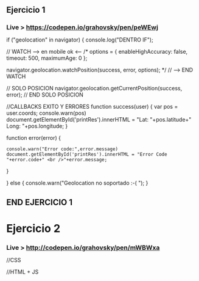 ## Ejercicio 1

### Live > https://codepen.io/grahovsky/pen/peWEwj

if ("geolocation" in navigator) {
  console.log("DENTRO IF");

  // WATCH --> en mobile ok <--
  /*
  options = {
    enableHighAccuracy: false,
    timeout: 500,
    maximumAge: 0
  };

  navigator.geolocation.watchPosition(success, error, options);
  */
  // --> END WATCH
  
  // SOLO POSICION 
  navigator.geolocation.getCurrentPosition(success, error);
  // END SOLO POSICION

  //CALLBACKS EXITO Y ERRORES
  function success(user) {
    var pos = user.coords;
    console.warn(pos)
    document.getElementById('printRes').innerHTML = "Lat: "+pos.latitude+" Long: "+pos.longitude;
  }
  
  function error(error) {
    
    console.warn("Error code:",error.message)
    document.getElementById('printRes').innerHTML = "Error Code "+error.code+" <br />"+error.message;
    
  }
  
} else {
  console.warn("Geolocation no soportado :-( ");
}

## END EJERCICIO 1

# Ejercicio 2

### Live > http://codepen.io/grahovsky/pen/mWBWxa

//CSS
<style>
* {margin:0;padding:0;box-sizing:boder-box;}

#map {

width:100%;
/*max-width:320px;*/
height:100vh;
  
}
</style>
//HTML + JS
<div id="map">
  
 
</div>

<script type="text/javascript">

var map;
    
function initMap() {
  
var myLatLng = {lat: 34.0399935, lng: -118.256498};
//var myLatLng = locations[0];
  
map = new
  
google.maps.Map(document.getElementById('map'), {
    //CENTERING MAP
    center: myLatLng,
    zoom: 12
  });

//Custom Map Styles
var styles = [
  {
    "elementType": "geometry",
    "stylers": [
      {
        "color": "#1d2c4d"
      }
    ]
  },
  {
    "elementType": "geometry.fill",
    "stylers": [
      {
        "color": "#80f0ff"
      }
    ]
  },
  {
    "elementType": "labels.text",
    "stylers": [
      {
        "color": "#ffead0"
      },
      {
        "visibility": "on"
      }
    ]
  },
  {
    "elementType": "labels.text.fill",
    "stylers": [
      {
        "color": "#ff3f34"
      }
    ]
  },
  {
    "featureType": "administrative.country",
    "elementType": "geometry.stroke",
    "stylers": [
      {
        "color": "#4b6878"
      }
    ]
  },
  {
    "featureType": "administrative.land_parcel",
    "elementType": "labels.text.fill",
    "stylers": [
      {
        "color": "#64779e"
      }
    ]
  },
  {
    "featureType": "administrative.province",
    "elementType": "geometry.stroke",
    "stylers": [
      {
        "color": "#4b6878"
      }
    ]
  },
  {
    "featureType": "landscape.man_made",
    "elementType": "geometry.stroke",
    "stylers": [
      {
        "color": "#334e87"
      }
    ]
  },
  {
    "featureType": "landscape.natural",
    "elementType": "geometry",
    "stylers": [
      {
        "color": "#023e58"
      }
    ]
  },
  {
    "featureType": "poi",
    "elementType": "geometry",
    "stylers": [
      {
        "color": "#283d6a"
      }
    ]
  },
  {
    "featureType": "poi",
    "elementType": "labels.text.fill",
    "stylers": [
      {
        "color": "#8f8915"
      }
    ]
  },
  {
    "featureType": "poi.park",
    "elementType": "geometry.fill",
    "stylers": [
      {
        "color": "#023e58"
      }
    ]
  },
  {
    "featureType": "poi.park",
    "elementType": "labels.text.fill",
    "stylers": [
      {
        "color": "#3C7680"
      }
    ]
  },
  {
    "featureType": "road",
    "elementType": "geometry",
    "stylers": [
      {
        "color": "#304a7d"
      }
    ]
  },
  {
    "featureType": "road",
    "elementType": "geometry.fill",
    "stylers": [
      {
        "color": "#efa6b1"
      }
    ]
  },
  {
    "featureType": "road",
    "elementType": "labels.text.fill",
    "stylers": [
      {
        "color": "#98a5be"
      }
    ]
  },
  {
    "featureType": "road",
    "elementType": "labels.text.stroke",
    "stylers": [
      {
        "color": "#1d2c4d"
      }
    ]
  },
  {
    "featureType": "road.highway",
    "elementType": "geometry",
    "stylers": [
      {
        "color": "#2c6675"
      }
    ]
  },
  {
    "featureType": "road.highway",
    "elementType": "geometry.fill",
    "stylers": [
      {
        "color": "#27ff0c"
      },
      {
        "visibility": "on"
      }
    ]
  },
  {
    "featureType": "road.highway",
    "elementType": "geometry.stroke",
    "stylers": [
      {
        "color": "#255763"
      }
    ]
  },
  {
    "featureType": "road.highway",
    "elementType": "labels.text.fill",
    "stylers": [
      {
        "color": "#ff0000"
      }
    ]
  },
  {
    "featureType": "road.highway",
    "elementType": "labels.text.stroke",
    "stylers": [
      {
        "color": "#023e58"
      }
    ]
  },
  {
    "featureType": "transit",
    "elementType": "labels.text.fill",
    "stylers": [
      {
        "color": "#98a5be"
      }
    ]
  },
  {
    "featureType": "transit",
    "elementType": "labels.text.stroke",
    "stylers": [
      {
        "color": "#1d2c4d"
      }
    ]
  },
  {
    "featureType": "transit.line",
    "elementType": "geometry.fill",
    "stylers": [
      {
        "color": "#283d6a"
      }
    ]
  },
  {
    "featureType": "transit.station",
    "elementType": "geometry",
    "stylers": [
      {
        "color": "#3a4762"
      }
    ]
  },
  {
    "featureType": "water",
    "elementType": "geometry",
    "stylers": [
      {
        "color": "#0e1626"
      }
    ]
  },
  {
    "featureType": "water",
    "elementType": "labels.text.fill",
    "stylers": [
      {
        "color": "#4e6d70"
      }
    ]
  }
];

map.setOptions({styles: styles});
//END CUSTOM STYLE
//ICON LOS ANGELES
var image = 'http://sports.cbsimg.net/images/mlb/logos/50x50/LAA.png';
  var laMarker = new google.maps.Marker({
    position: myLatLng,
    map: map,
    icon: image
  });
  
/*
var marker = new google.maps.Marker({
    position: myLatLng,
    map: map,
    title: 'Los Angeles B****!'
  });
*/
//END ICON LOS ANGELES

//CALLING METRO API
printRes(metroAPIurl);
  
}

var metroAPIurl = "http://api.metro.net/agencies/lametro/vehicles/";

var locations = [];

function printRes(apiUrl) {

    console.info("START");
    callingAjax(apiUrl, function(dataInfo){

    	//console.log("Data: "+JSON.stringify(dataInfo));
      
      for(var n in dataInfo.items) {

      	locations[n] = {lat: dataInfo.items[n].latitude, lng: dataInfo.items[n].longitude};
        printMarker(locations[n]);
        //console.log(locations[n]);
      }
      //VEHICLES
      function printMarker(pos) {
        
        //console.info("Printing Marker at",pos);
        var marker = new google.maps.Marker({
          position: pos
        });
        marker.setMap(map);
        //CLUSTERS
        /*
        var labels = 'ABCDEFGHIJKLMNOPQRSTUVWXYZ';
        var vehicles = locations.map(function(location, i) {
          return new google.maps.Marker({
            position: pos,
            label: labels[i % labels.length]
          });
        });
        */
        //END CLUSTERS     
      }
			//END VEHICLES
      
    });

}
  
function callingAjax(url,callback) {

    var xmlHttp = new XMLHttpRequest();

    xmlHttp.onreadystatechange = function() {

        if (xmlHttp.readyState === 4 && xmlHttp.status === 200) {

            //console.info(JSON.parse(xmlHttp.responseText));
            var dataInfo = JSON.parse(xmlHttp.responseText);
            callback(dataInfo);

        } else if (xmlHttp.readyState === 4 && xmlHttp.status === 404) {

            console.error("ERROR! 404");
            console.warn(JSON.parse(xmlHttp.responseText));

        }
    };
    xmlHttp.open("GET", url, true);
    xmlHttp.send();
};
  
</script>

<script async defer
        src="https://maps.googleapis.com/maps/api/js?key=AIzaSyBce7z20_LG94V7rnnzWJltHGCeFl0Sah8&callback=initMap">
  
</script>

## END EJERCICIO 2
